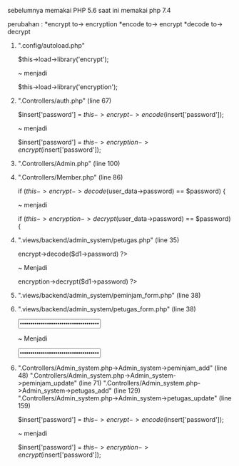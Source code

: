 sebelumnya memakai PHP 5.6
saat ini memakai php 7.4

perubahan :
*encrypt    to-> encryption
*encode     to-> encrypt
*decode     to-> decrypt
<!-- ================================================================================================== -->
1.	".config/autoload.php"

	$this->load->library('encrypt');
	
	~ menjadi 
	
	$this->load->library('encryption');

<!-- ================================================================================================== -->
2. ".Controllers/auth.php" (line 67)
	         
    $insert['password'] = $this->encrypt->encode($insert['password']);
    
    ~ menjadi
    
    $insert['password'] = $this->encryption->encrypt($insert['password']);

<!-- ================================================================================================== -->
3. ".Controllers/Admin.php" (line 100)
3. ".Controllers/Member.php" (line 86)

	if ($this->encrypt->decode($user_data->password) == $password) {

	~ menjadi
	
	if ($this->encryption->decrypt($user_data->password) == $password) {

<!-- ================================================================================================== -->
4. ".views/backend/admin_system/petugas.php" (line 35)

    <td><?php echo $this->encrypt->decode($d1->password) ?></td>
    
    ~ Menjadi

    <td><?php echo $this->encryption->decrypt($d1->password) ?></td>

<!-- ================================================================================================== -->
5. ".views/backend/admin_system/peminjam_form.php" (line 38)
5. ".views/backend/admin_system/petugas_form.php" (line 38)

    <input type="password" name="password" class="form-control" value="<?php if ($data != null) echo $this->encrypt->decode($data->password); ?>">
    
    ~ Menjadi

    <input type="password" name="password" class="form-control" value="<?php if ($data != null) echo $this->encryption->decrypt($data->password); ?>">

<!-- ================================================================================================== -->
6.  ".Controllers/Admin_system.php->Admin_system->peminjam_add" (line 48)
    ".Controllers/Admin_system.php->Admin_system->peminjam_update" (line 71)
    ".Controllers/Admin_system.php->Admin_system->petugas_add" (line 129)
    ".Controllers/Admin_system.php->Admin_system->petugas_update" (line 159)

    $insert['password'] = $this->encrypt->encode($insert['password']);

	~ menjadi
	
    $insert['password'] = $this->encryption->encrypt($insert['password']);
